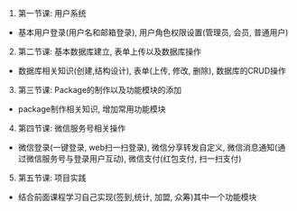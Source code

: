 1. 第一节课: 用户系统
  - 基本用户登录(用户名和邮箱登录), 用户角色权限设置(管理员, 会员, 普通用户)

2. 第二节课: 基本数据库建立, 表单上传以及数据库操作
  - 数据库相关知识(创建,结构设计), 表单(上传, 修改, 删除), 数据库的CRUD操作

3. 第三节课: Package的制作以及功能模块的添加
  - package制作相关知识, 增加常用功能模块

4. 第四节课: 微信服务号相关操作
  - 微信登录(一键登录, web扫一扫登录), 微信分享转发自定义, 微信消息通知(通过微信服务号与登录用户互动), 微信支付(红包支付, 扫一扫支付)

5. 第五节课: 项目实践
  - 结合前面课程学习自己实现(签到,统计, 加盟, 众筹)其中一个功能模块
